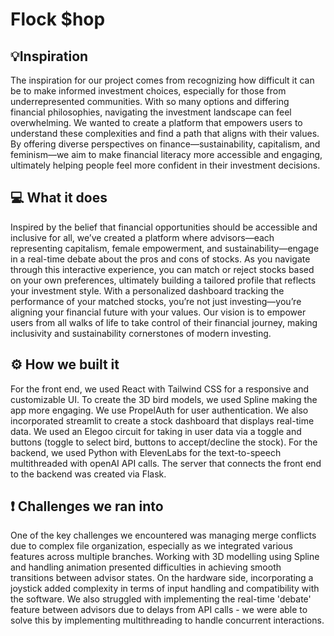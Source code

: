 # Flock $hop

## 💡Inspiration

The inspiration for our project comes from recognizing how difficult it can be to make informed investment choices, especially for those from underrepresented communities. With so many options and differing financial philosophies, navigating the investment landscape can feel overwhelming. We wanted to create a platform that empowers users to understand these complexities and find a path that aligns with their values. By offering diverse perspectives on finance—sustainability, capitalism, and feminism—we aim to make financial literacy more accessible and engaging, ultimately helping people feel more confident in their investment decisions.


## 💻 What it does

 Inspired by the belief that financial opportunities should be accessible and inclusive for all, we’ve created a platform where advisors—each representing capitalism, female empowerment, and sustainability—engage in a real-time debate about the pros and cons of stocks. As you navigate through this interactive experience, you can match or reject stocks based on your own preferences, ultimately building a tailored profile that reflects your investment style. With a personalized dashboard tracking the performance of your matched stocks, you’re not just investing—you’re aligning your financial future with your values. Our vision is to empower users from all walks of life to take control of their financial journey, making inclusivity and sustainability cornerstones of modern investing.


## ⚙️ How we built it

For the front end, we used React with Tailwind CSS for a responsive and customizable UI. To create the 3D bird models, we used Spline making the app more engaging. We use PropelAuth for user authentication. We also incorporated streamlit to create a stock dashboard that displays real-time data. 
We used an Elegoo circuit for taking in user data via a toggle and buttons (toggle to select bird, buttons to accept/decline the stock). For the backend, we used Python with ElevenLabs for the text-to-speech multithreaded with openAI API calls. The server that connects the front end to the backend was created via Flask.


## ❗️ Challenges we ran into

One of the key challenges we encountered was managing merge conflicts due to complex file organization, especially as we integrated various features across multiple branches. Working with 3D modelling using Spline and handling animation presented difficulties in achieving smooth transitions between advisor states. On the hardware side, incorporating a joystick added complexity in terms of input handling and compatibility with the software. We also struggled with implementing the real-time 'debate' feature between advisors due to delays from API calls - we were able to solve this by implementing multithreading to handle concurrent interactions. 

